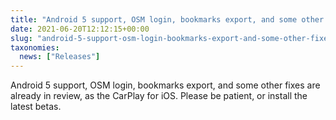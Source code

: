 ```yaml
---
title: "Android 5 support, OSM login, bookmarks export, and some other fixes are already in review, as the CarPlay for iOS"
date: 2021-06-20T12:12:15+00:00
slug: "android-5-support-osm-login-bookmarks-export-and-some-other-fixes-are-already-in-review-as-the-carplay-for-ios"
taxonomies:
  news: ["Releases"]
---
```


Android 5 support, OSM login, bookmarks export, and some other fixes are already in review, as the CarPlay for iOS. Please be patient, or install the latest betas.
